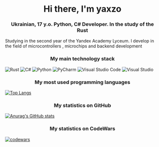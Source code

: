 <h1 align="center">Hi there, I'm yaxzo
<h3 align="center">Ukrainian, 17 y.o. Python, C# Developer. In the study of the Rust</h3>
<p>Studying in the second year of the Yandex Academy Lyceum. I develop in the field of microcontrollers , microchips and backend development</p>

<h3 align="center">My main technology stack</h3>


![Rust](https://img.shields.io/badge/rust-%23000000.svg?style=for-the-badge&logo=rust&logoColor=white)
![C#](https://img.shields.io/badge/c%23-%23239120.svg?style=for-the-badge&logo=c-sharp&logoColor=white)
![Python](https://img.shields.io/badge/python-3670A0?style=for-the-badge&logo=python&logoColor=ffdd54)
![PyCharm](https://img.shields.io/badge/pycharm-143?style=for-the-badge&logo=pycharm&logoColor=black&color=black&labelColor=green)
![Visual Studio Code](https://img.shields.io/badge/Visual%20Studio%20Code-0078d7.svg?style=for-the-badge&logo=visual-studio-code&logoColor=white)
![Visual Studio](https://img.shields.io/badge/Visual%20Studio-5C2D91.svg?style=for-the-badge&logo=visual-studio&logoColor=white)

<h3 align="center">My most used programming languages</h3>

[![Top Langs](https://github-readme-stats.vercel.app/api/top-langs/?username=yaxzo)](https://github.com/anuraghazra/github-readme-stats)

<h3 align="center">My statistics on GitHub</h3>

[![Anurag's GitHub stats](https://github-readme-stats.vercel.app/api?username=yaxzo)](https://github.com/anuraghazra/github-readme-stats)

<h3 align="center">My statistics on CodeWars</h3>

[![codewars](https://www.codewars.com/users/y4xzo/badges/large)](https://www.codewars.com/users/y4xzo)

